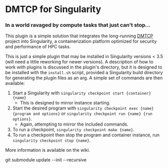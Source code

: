 # DMTCP for Singularity
### In a world ravaged by compute tasks that just can't stop...
This plugin is a simple solution that integrates the long-running [DMTCP](github.com/dmtcp/dmtcp) project into Singularity, a containerization platform optimized for security and performance of HPC tasks.

This is just a simple plugin that may be installed in Singularity versions < 3.5 (will need a little reworking for newer versions). A description of how to work with plugins is discussed in the plugin's directory, but it is designed to be installed with the `install.sh` script, provided a Singularity build directory for generating the plugin files as an arg. A simple set of commands are then available:

1. Start a Singularity with `singularity checkpoint start {container} {name}`
   - This is designed to mirror instance starting.
2. Start the desired program with `singularity checkpoint exec {name} {program and options}` or `singularity checkpoint run {name} {run options}`.
   - Again, attempting to mirror the included commands.
3. To run a checkpoint, `singularity checkpoint make {name}`.
4. To run a checkpoint then stop the program and container instance, run `singularity checkpoint stop {name}`.

More information is available on the wiki.





git submodule update --init --recursive
